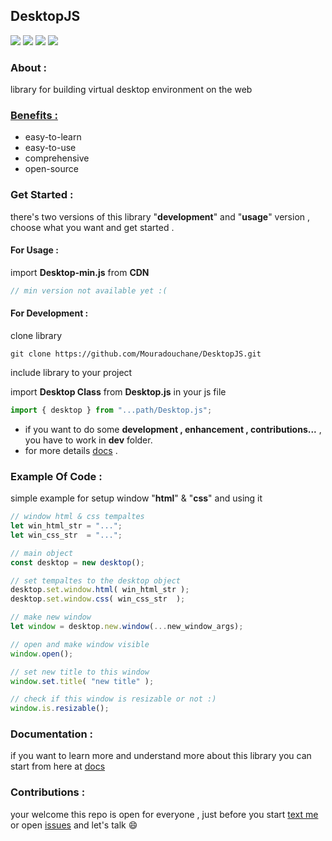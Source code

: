 ## DesktopJS 

[![](https://img.shields.io/github/issues/Mouradouchane/DesktopJS)](#)
[![](https://img.shields.io/github/license/Mouradouchane/DesktopJS)](#)
[![](https://img.shields.io/badge/status-not%20stable-orange)](#)
[![](https://img.shields.io/badge/version-1-red)](#)


### About :

library for building virtual desktop environment on the web

### <u> Benefits :</u>
* easy-to-learn
* easy-to-use
* comprehensive
* open-source 

### Get Started :

there's two versions of this library "__development__" and "__usage__" version , choose what you want and get started .

#### __For Usage__ :

import __Desktop-min.js__ from __CDN__
```js
// min version not available yet :(
```

#### __For Development__ :

clone library

```
git clone https://github.com/Mouradouchane/DesktopJS.git
```

include library to your project 

import __Desktop Class__ from __Desktop.js__ in your js file
```js
import { desktop } from "...path/Desktop.js";
``` 

- if you want to do some **development , enhancement , contributions...** , you have to work in __dev__ folder.
- for more details [docs](https://github.com/Mouradouchane/DesktopJS/wiki) .


### Example Of Code :
simple example for setup window "__html__" & "__css__" and using it
```js
// window html & css tempaltes
let win_html_str = "...";
let win_css_str  = "...";

// main object
const desktop = new desktop();

// set tempaltes to the desktop object
desktop.set.window.html( win_html_str );
desktop.set.window.css( win_css_str  );

// make new window
let window = desktop.new.window(...new_window_args);

// open and make window visible
window.open();

// set new title to this window
window.set.title( "new title" );

// check if this window is resizable or not :)
window.is.resizable();

``` 

### Documentation :
if you want to learn more and understand more about this library you can start from here at [docs](https://github.com/Mouradouchane/DesktopJS/wiki)

### Contributions :
your welcome this repo is open for everyone , just before you start [text me](./DesktopJS/discussions) or open [issues](https://github.com/Mouradouchane/DesktopJS/issues) and let's talk :smile:

